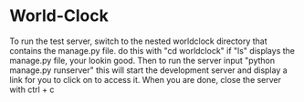 # World-Clock
To run the test server, switch to the nested worldclock directory that contains the manage.py file. 
do this with "cd worldclock" if "ls" displays the manage.py file, your lookin good. Then to run the server
input "python manage.py runserver" this will start the development server and display a link for you to click 
on to access it. When you are done, close the server with ctrl + c